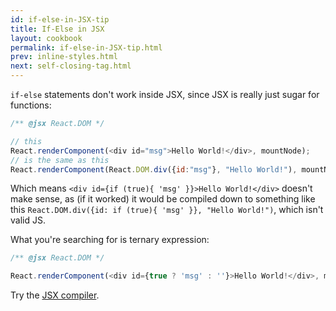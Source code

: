 ```yaml
---
id: if-else-in-JSX-tip
title: If-Else in JSX
layout: cookbook
permalink: if-else-in-JSX-tip.html
prev: inline-styles.html
next: self-closing-tag.html
---
```


`if-else` statements don't work inside JSX, since JSX is really just sugar for functions:

```js
/** @jsx React.DOM */

// this
React.renderComponent(<div id="msg">Hello World!</div>, mountNode);
// is the same as this
React.renderComponent(React.DOM.div({id:"msg"}, "Hello World!"), mountNode);
```

Which means `<div id={if (true){ 'msg' }}>Hello World!</div>` doesn't make sense, as (if it worked) it would be compiled down to something like this `React.DOM.div({id: if (true){ 'msg' }}, "Hello World!")`, which isn't valid JS.

What you're searching for is ternary expression:

```js
/** @jsx React.DOM */

React.renderComponent(<div id={true ? 'msg' : ''}>Hello World!</div>, mountNode);
```

Try the [JSX compiler](/react/jsx-compiler.html).
